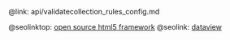@link: api/validatecollection_rules_config.md

@seolinktop: [open source html5 framework](https://webix.com)
@seolink: [dataview](https://webix.com/widget/dataview/)